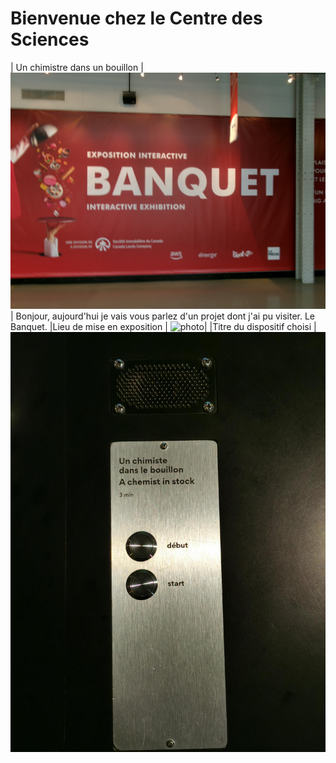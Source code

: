  # Bienvenue chez le Centre des Sciences 
 | Un chimistre dans un bouillon |![photo](Medias/le_banquet.JPG)|
Bonjour, aujourd'hui je vais vous parlez d'un projet dont j'ai pu visiter. Le Banquet.
|Lieu de mise en exposition | ![photo](Medias/entrée_01.png)|
|Titre du dispositif choisi | ![photo](Medias/bouillon_titre.jfif)
